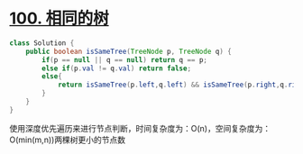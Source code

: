 # [100. 相同的树](https://leetcode-cn.com/problems/same-tree/)

```java
class Solution {
    public boolean isSameTree(TreeNode p, TreeNode q) {
        if(p == null || q == null) return q == p;
        else if(p.val != q.val) return false;
        else{
            return isSameTree(p.left,q.left) && isSameTree(p.right,q.right);
        }
    }
}
```

使用深度优先遍历来进行节点判断，时间复杂度为：O(n)，空间复杂度为：O(min(m,n))两棵树更小的节点数

